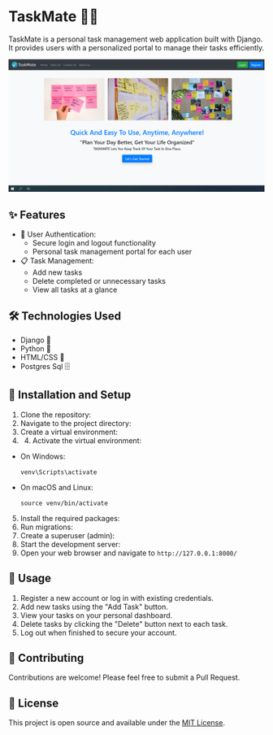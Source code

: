 # TaskMate 📝✅

TaskMate is a personal task management web application built with Django. It provides users with a personalized portal to manage their tasks efficiently.

![TaskMate Screenshot](https://github.com/Rahul-web-hub/TaskManager/blob/main/taskmate-1.png)

## ✨ Features

- 🔐 User Authentication:
  - Secure login and logout functionality
  - Personal task management portal for each user
- 📋 Task Management:
  - Add new tasks
  - Delete completed or unnecessary tasks
  - View all tasks at a glance

## 🛠️ Technologies Used

- Django 🐍
- Python 🐍
- HTML/CSS 🎨
- Postgres Sql 🗄️

## 🚀 Installation and Setup

1. Clone the repository:
2. Navigate to the project directory:
3. Create a virtual environment:
4. 4. Activate the virtual environment:
- On Windows:
  ```
  venv\Scripts\activate
  ```
- On macOS and Linux:
  ```
  source venv/bin/activate
  ```

5. Install the required packages:
6. Run migrations:
7. Create a superuser (admin):
8. Start the development server:
9. Open your web browser and navigate to `http://127.0.0.1:8000/`

## 📖 Usage

1. Register a new account or log in with existing credentials.
2. Add new tasks using the "Add Task" button.
3. View your tasks on your personal dashboard.
4. Delete tasks by clicking the "Delete" button next to each task.
5. Log out when finished to secure your account.

## 🤝 Contributing

Contributions are welcome! Please feel free to submit a Pull Request.

## 📄 License

This project is open source and available under the [MIT License](LICENSE).
